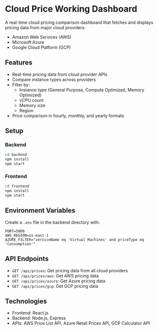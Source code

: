# Cloud Price Working Dashboard

A real-time cloud pricing comparison dashboard that fetches and displays pricing data from major cloud providers:
- Amazon Web Services (AWS)
- Microsoft Azure
- Google Cloud Platform (GCP)

## Features

- Real-time pricing data from cloud provider APIs
- Compare instance types across providers
- Filter by:
  - Instance type (General Purpose, Compute Optimized, Memory Optimized)
  - vCPU count
  - Memory size
  - Region
- Price comparison in hourly, monthly, and yearly formats

## Setup

### Backend
```bash
cd backend
npm install
npm start
```

### Frontend
```bash
cd frontend
npm install
npm start
```

## Environment Variables

Create a `.env` file in the backend directory with:
```
PORT=5000
AWS_REGION=us-east-1
AZURE_FILTER="serviceName eq 'Virtual Machines' and priceType eq 'Consumption'"
```

## API Endpoints

- `GET /api/prices`: Get pricing data from all cloud providers
- `GET /api/prices/aws`: Get AWS pricing data
- `GET /api/prices/azure`: Get Azure pricing data
- `GET /api/prices/gcp`: Get GCP pricing data

## Technologies

- Frontend: React.js
- Backend: Node.js, Express
- APIs: AWS Price List API, Azure Retail Prices API, GCP Calculator API

